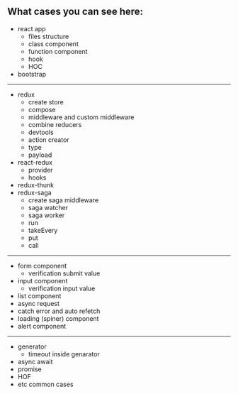 ##  What cases you can see here:

- react app
  - files structure
  - class component
  - function component
  - hook
  - HOC  
- bootstrap
-------
- redux
   - create store
	- compose
	- middleware and custom middleware
	- combine reducers
	- devtools
	- action creator
	- type
	- payload
- react-redux
  - provider
  - hooks
- redux-thunk
-  redux-saga
   - create saga middleware
   - saga watcher
   - saga worker
   - run
   - takeEvery
   - put
   - call
-------
- form component
  - verification submit value
- input component
  - verification input value
- list component
- async request
- catch error and auto refetch
- loading (spiner) component
- alert component
------
- generator
  - timeout inside genarator
- async await
- promise
- HOF
- etc common cases